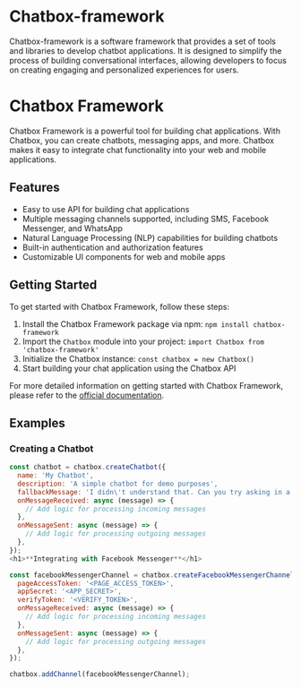 # Chatbox-framework
Chatbox-framework is a software framework that provides a set of tools and libraries to develop chatbot applications. It is designed to simplify the process of building conversational interfaces, allowing developers to focus on creating engaging and personalized experiences for users.
# Chatbox Framework

Chatbox Framework is a powerful tool for building chat applications. With Chatbox, you can create chatbots, messaging apps, and more. Chatbox makes it easy to integrate chat functionality into your web and mobile applications.

## Features

* Easy to use API for building chat applications
* Multiple messaging channels supported, including SMS, Facebook Messenger, and WhatsApp
* Natural Language Processing (NLP) capabilities for building chatbots
* Built-in authentication and authorization features
* Customizable UI components for web and mobile apps

## Getting Started

To get started with Chatbox Framework, follow these steps:

1. Install the Chatbox Framework package via npm: `npm install chatbox-framework`
2. Import the `Chatbox` module into your project: `import Chatbox from 'chatbox-framework'`
3. Initialize the Chatbox instance: `const chatbox = new Chatbox()`
4. Start building your chat application using the Chatbox API

For more detailed information on getting started with Chatbox Framework, please refer to the [official documentation](https://chatbox.com/docs).

## Examples

### Creating a Chatbot

```javascript
const chatbot = chatbox.createChatbot({
  name: 'My Chatbot',
  description: 'A simple chatbot for demo purposes',
  fallbackMessage: 'I didn\'t understand that. Can you try asking in a different way?',
  onMessageReceived: async (message) => {
    // Add logic for processing incoming messages
  },
  onMessageSent: async (message) => {
    // Add logic for processing outgoing messages
  },
});
<h1>**Integrating with Facebook Messenger**</h1>

const facebookMessengerChannel = chatbox.createFacebookMessengerChannel({
  pageAccessToken: '<PAGE_ACCESS_TOKEN>',
  appSecret: '<APP_SECRET>',
  verifyToken: '<VERIFY_TOKEN>',
  onMessageReceived: async (message) => {
    // Add logic for processing incoming messages
  },
  onMessageSent: async (message) => {
    // Add logic for processing outgoing messages
  },
});

chatbox.addChannel(facebookMessengerChannel);

